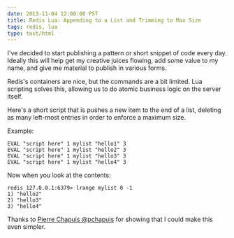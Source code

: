 ```yaml
---
date: 2013-11-04 12:00:00 PST
title: Redis Lua: Appending to a List and Trimming to Max Size
tags: redis, lua
type: text/html
---
```


I've decided to start publishing a pattern or short snippet of code every day.
Ideally this will help get my creative juices flowing, add some value to my name, and give me material to publish in various forms.

Redis's containers are nice, but the commands are a bit limited.
Lua scripting solves this, allowing us to do atomic business logic on the server itself.

Here's a short script that is pushes a new item to the end of a list, deleting as many left-most entries in order to enforce a maximum size.

<script src="https://gist.github.com/fritzy/7310712.js?file=pushmaxlist.lua"></script>

Example:

    EVAL "script here" 1 mylist "hello1" 3
    EVAL "script here" 1 mylist "hello2" 3
    EVAL "script here" 1 mylist "hello3" 3
    EVAL "script here" 1 mylist "hello4" 3
  
  
Now when you look at the contents:

    redis 127.0.0.1:6379> lrange mylist 0 -1
    1) "hello2"
    2) "hello3"
    3) "hello4"
  
  
Thanks to [Pierre Chapuis @pchapuis](http://twitter.com/pchapuis) for showing that I could make this even simpler.
